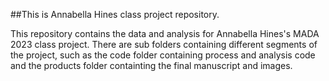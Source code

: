 ##This is Annabella Hines class project repository.

This repository contains the data and analysis for Annabella Hines's MADA 2023 class project. 
There are sub folders containing different segments of the project, such as the code folder containing process and analysis code and the products folder containting the final manuscript and images.


